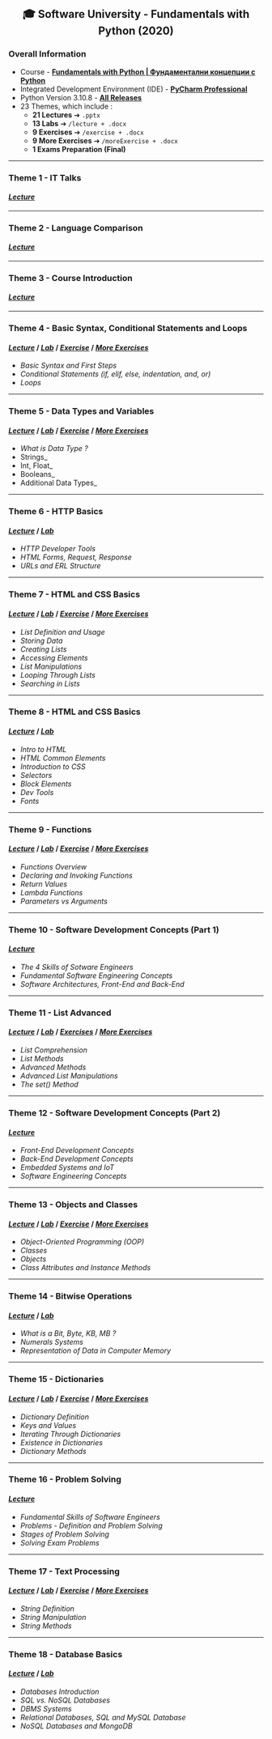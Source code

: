 <h2 align="center">🎓 Software University - Fundamentals with Python (2020)</h2>

### Overall Information
* Course - [**Fundamentals with Python | Фундаментални концепции с Python**](https://softuni.bg/trainings/3132/python-fundamentals-september-2020)
* Integrated Development Environment (IDE) - [**PyCharm Professional**](https://www.jetbrains.com/pycharm/)
* Python Version 3.10.8 - [**All Releases**](https://www.python.org/downloads/)
* 23 Themes, which include : 
    * **21 Lectures** ➔ ``.pptx``
    * **13 Labs** ➔ ``/lecture + .docx``
    * **9 Exercises** ➔ ``/exercise + .docx``
    * **9 More Exercises** ➔ ``/moreExercise + .docx``
    * **1 Exams Preparation (Final)**
---
### Theme 1 - IT Talks
#### [**_Lecture_**](https://github.com/rythm-net/SoftUni/blob/main/Fundamentals%20with%20Python/T01%20-%20IT%20Talks/01.%20SoftUni%20and%20Partners.pptx)
---
### Theme 2 - Language Comparison
#### [**_Lecture_**](https://github.com/rythm-net/SoftUni/blob/main/Fundamentals%20with%20Python/T02%20-%20Language%20Comparison/02.%20Language%20Comparison.pptx)
---
### Theme 3 - Course Introduction
#### [**_Lecture_**](https://github.com/rythm-net/SoftUni/blob/main/Fundamentals%20with%20Python/T03%20-%20Course%20Introduction/03.%20Course%20Introduction.pptx)
---
### Theme 4 - Basic Syntax, Conditional Statements and Loops
#### [_**Lecture**_](https://github.com/rythm-net/SoftUni/blob/main/Fundamentals%20with%20Python/T04%20-%20Basic%20Syntax%2C%20Conditional%20Statements%2C%20Loops/04.%20Basic%20Syntax%20Conditional%20Statements%20and%20Loops.pptx) **/** [_**Lab**_](https://github.com/rythm-net/SoftUni/tree/main/Fundamentals%20with%20Python/T04%20-%20Basic%20Syntax%2C%20Conditional%20Statements%2C%20Loops/lecture) **/** [_**Exercise**_](https://github.com/rythm-net/SoftUni/tree/main/Fundamentals%20with%20Python/T04%20-%20Basic%20Syntax%2C%20Conditional%20Statements%2C%20Loops/exercise) **/** [_**More Exercises**_](https://github.com/rythm-net/SoftUni/tree/main/Fundamentals%20with%20Python/T04%20-%20Basic%20Syntax%2C%20Conditional%20Statements%2C%20Loops/moreExercise)
* _Basic Syntax and First Steps_
* _Conditional Statements (if, elif, else, indentation, and, or)_
* _Loops_
---
### Theme 5 - Data Types and Variables
#### [**_Lecture_**](https://github.com/rythm-net/SoftUni/blob/main/Fundamentals%20with%20Python/T05%20-%20Data%20Types%20and%20Variables/05.%20Data%20Types%20and%20Variables.pptx) **/** [**_Lab_**](https://github.com/rythm-net/SoftUni/tree/main/Fundamentals%20with%20Python/T05%20-%20Data%20Types%20and%20Variables/lecture) **/** [**_Exercise_**](https://github.com/rythm-net/SoftUni/tree/main/Fundamentals%20with%20Python/T05%20-%20Data%20Types%20and%20Variables/exercise) **/** [**_More Exercises_**](https://github.com/rythm-net/SoftUni/tree/main/Fundamentals%20with%20Python/T05%20-%20Data%20Types%20and%20Variables/moreExercise)
* _What is Data Type ?_
* Strings_
* Int, Float_
* Booleans_
* Additional Data Types_
---
### Theme 6 - HTTP Basics
#### [**_Lecture_**](https://github.com/rythm-net/SoftUni/blob/main/Fundamentals%20with%20Python/T06%20-%20HTTP%20Basics/06.%20HTTP%20Basics.pptx) **/** [**_Lab_**](https://github.com/rythm-net/SoftUni/blob/main/Fundamentals%20with%20Python/T06%20-%20HTTP%20Basics/06.%20HTTP%20Basics%20(Lab).docx)
* _HTTP Developer Tools_
* _HTML Forms, Request, Response_
* _URLs and ERL Structure_
---
### Theme 7 - HTML and CSS Basics
#### [**_Lecture_**](https://github.com/rythm-net/SoftUni/blob/main/Fundamentals%20with%20Python/T07%20-%20Lists%20Basics/07.%20Lists%20Basics.pptx) **/** [**_Lab_**](https://github.com/rythm-net/SoftUni/tree/main/Fundamentals%20with%20Python/T07%20-%20Lists%20Basics/lecture) **/** [**_Exercise_**](https://github.com/rythm-net/SoftUni/tree/main/Fundamentals%20with%20Python/T07%20-%20Lists%20Basics/exercise) **/** [**_More Exercises_**](https://github.com/rythm-net/SoftUni/tree/main/Fundamentals%20with%20Python/T07%20-%20Lists%20Basics/moreExercise)
* _List Definition and Usage_
* _Storing Data_
* _Creating Lists_
* _Accessing Elements_
* _List Manipulations_
* _Looping Through Lists_
* _Searching in Lists_
---
### Theme 8 - HTML and CSS Basics
#### [**_Lecture_**](https://github.com/rythm-net/SoftUni/blob/main/Fundamentals%20with%20Python/T08%20-%20HTML%20and%20CSS%20Basics/08.%20HTML%20and%20CSS%20Basics.pptx) **/** [**_Lab_**](https://github.com/rythm-net/SoftUni/tree/main/Fundamentals%20with%20Python/T08%20-%20HTML%20and%20CSS%20Basics/08.%20HTML%20and%20CSS%20Basics%20(Resources))
* _Intro to HTML_
* _HTML Common Elements_
* _Introduction to CSS_
* _Selectors_
* _Block Elements_
* _Dev Tools_
* _Fonts_
---
### Theme 9 - Functions
#### [**_Lecture_**](https://github.com/rythm-net/SoftUni/blob/main/Fundamentals%20with%20Python/T09%20-%20Functions/09.%20Functions.pptx) **/** [**_Lab_**](https://github.com/rythm-net/SoftUni/tree/main/Fundamentals%20with%20Python/T09%20-%20Functions/lecture) **/** [**_Exercise_**](https://github.com/rythm-net/SoftUni/tree/main/Fundamentals%20with%20Python/T09%20-%20Functions/exercise) **/** [**_More Exercises_**](https://github.com/rythm-net/SoftUni/tree/main/Fundamentals%20with%20Python/T09%20-%20Functions/moreExercise)
* _Functions Overview_
* _Declaring and Invoking Functions_
* _Return Values_
* _Lambda Functions_
* _Parameters vs Arguments_
---
### Theme 10 - Software Development Concepts (Part 1)
#### [**_Lecture_**](https://github.com/rythm-net/SoftUni/blob/main/Fundamentals%20with%20Python/T10%20-%20Software%20Development%20Concepts%20(Part%201)/10.%20Software%20Development%20Concepts%20(Part%201).pptx)
* _The 4 Skills of Sotware Engineers_
* _Fundamental Software Engineering Concepts_
* _Software Architectures, Front-End and Back-End_
---
### Theme 11 - List Advanced
#### [**_Lecture_**](https://github.com/rythm-net/SoftUni/blob/main/Fundamentals%20with%20Python/T11%20-%20Lists%20Advanced/11.%20Lists%20Advanced.pptx) **/** [**_Lab_**](https://github.com/rythm-net/SoftUni/tree/main/Fundamentals%20with%20Python/T11%20-%20Lists%20Advanced/lecture) **/** [**_Exercises_**](https://github.com/rythm-net/SoftUni/tree/main/Fundamentals%20with%20Python/T11%20-%20Lists%20Advanced/exercise) **/** [**_More Exercises_**](https://github.com/rythm-net/SoftUni/tree/main/Fundamentals%20with%20Python/T11%20-%20Lists%20Advanced/moreExercise)
* _List Comprehension_
* _List Methods_
* _Advanced Methods_
* _Advanced List Manipulations_
* _The set() Method_
---
### Theme 12 - Software Development Concepts (Part 2)
#### [**_Lecture_**](https://github.com/rythm-net/SoftUni/blob/main/Fundamentals%20with%20Python/T12%20-%20Software%20Development%20Concepts%20(Part%202)/12.%20Software%20Development%20Concepts%20(Part%202).pptx)
* _Front-End Development Concepts_
* _Back-End Development Concepts_
* _Embedded Systems and IoT_
* _Software Engineering Concepts_
---
### Theme 13 - Objects and Classes
#### [**_Lecture_**](https://github.com/rythm-net/SoftUni/blob/main/Fundamentals%20with%20Python/T13%20-%20Objects%20and%20Classes/13.%20Classes%20and%20Objects.pptx) **/** [**_Lab_**](https://github.com/rythm-net/SoftUni/tree/main/Fundamentals%20with%20Python/T13%20-%20Objects%20and%20Classes/lecture) **/** [**_Exercise_**](https://github.com/rythm-net/SoftUni/tree/main/Fundamentals%20with%20Python/T13%20-%20Objects%20and%20Classes/exercise) **/** [**_More Exercises_**](https://github.com/rythm-net/SoftUni/tree/main/Fundamentals%20with%20Python/T13%20-%20Objects%20and%20Classes/moreExercise)
* _Object-Oriented Programming (OOP)_
* _Classes_
* _Objects_
* _Class Attributes and Instance Methods_
---
### Theme 14 - Bitwise Operations
#### [**_Lecture_**](https://github.com/rythm-net/SoftUni/blob/main/Fundamentals%20with%20Python/T14%20-%20Bitwise%20Operations/14.%20Bitwise%20Operations.pptx) **/** [**_Lab_**](https://github.com/rythm-net/SoftUni/blob/main/Fundamentals%20with%20Python/T14%20-%20Bitwise%20Operations/14.%20Bitwise%20Operations%20(Lab).docx)
* _What is a Bit, Byte, KB, MB ?_
* _Numerals Systems_
* _Representation of Data in Computer Memory_
---
### Theme 15 - Dictionaries
#### [**_Lecture_**](https://github.com/rythm-net/SoftUni/blob/main/Fundamentals%20with%20Python/T15%20-%20Dictionaries/15.%20Dictionaries.pptx) **/** [**_Lab_**](https://github.com/rythm-net/SoftUni/tree/main/Fundamentals%20with%20Python/T15%20-%20Dictionaries/lecture) **/** [**_Exercise_**](https://github.com/rythm-net/SoftUni/tree/main/Fundamentals%20with%20Python/T15%20-%20Dictionaries/exercise) **/** [**_More Exercises_**](https://github.com/rythm-net/SoftUni/tree/main/Fundamentals%20with%20Python/T15%20-%20Dictionaries/moreExercise)
* _Dictionary Definition_
* _Keys and Values_
* _Iterating Through Dictionaries_
* _Existence in Dictionaries_
* _Dictionary Methods_
---
### Theme 16 - Problem Solving
#### [**_Lecture_**](https://github.com/rythm-net/SoftUni/blob/main/Fundamentals%20with%20Python/T16%20-%20Problem%20Solving/16.%20Problem%20Solving.pptx)
* _Fundamental Skills of Software Engineers_
* _Problems - Definition and Problem Solving_
* _Stages of Problem Solving_
* _Solving Exam Problems_
---
### Theme 17 - Text Processing
#### [**_Lecture_**](https://github.com/rythm-net/SoftUni/blob/main/Fundamentals%20with%20Python/T17%20-%20Text%20Processing/17.%20Text%20Processing.pptx) **/** [**_Lab_**](https://github.com/rythm-net/SoftUni/tree/main/Fundamentals%20with%20Python/T17%20-%20Text%20Processing/lecture) **/** [**_Exercise_**](https://github.com/rythm-net/SoftUni/tree/main/Fundamentals%20with%20Python/T17%20-%20Text%20Processing/exercise) **/** [**_More Exercises_**](https://github.com/rythm-net/SoftUni/tree/main/Fundamentals%20with%20Python/T17%20-%20Text%20Processing/moreExercise)
* _String Definition_
* _String Manipulation_
* _String Methods_
---
### Theme 18 - Database Basics
#### [**_Lecture_**](https://github.com/rythm-net/SoftUni/blob/main/Fundamentals%20with%20Python/T18%20-%20Database%20Basics/18.%20Database%20Basics.pptx) **/** [**_Lab_**](https://github.com/rythm-net/SoftUni/blob/main/Fundamentals%20with%20Python/T18%20-%20Database%20Basics/18.%20Database%20Basics%20(Lab).docx)
* _Databases Introduction_
* _SQL vs. NoSQL Databases_
* _DBMS Systems_
* _Relational Databases, SQL and MySQL Database_
* _NoSQL Databases and MongoDB_




